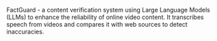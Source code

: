 FactGuard - a content verification system using Large Language Models (LLMs) to enhance the reliability of online video content. It transcribes speech from videos and compares it with web sources to detect inaccuracies.
